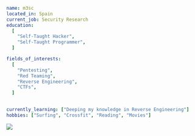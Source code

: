 ```yaml
name: m3sc
located_in: Spain
current_job: Security Research
education:
  [
    "Self-Taught Hacker",
    "Self-Taught Programmer",
  ]

fields_of_interests:
  [
    "Pentesting",
    "Red Teaming",
    "Reverse Engineering",
    "CTFs",
  ]

  
currently_learning: ["Deeping my knowledge in Reverse Engineering"]
hobbies: ["Surfing", "Crossfit", "Reading", "Movies"]
```
<img src="https://tryhackme-badges.s3.amazonaws.com/m3sc.png"/>
